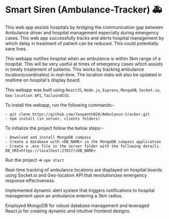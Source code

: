 # Smart Siren (Ambulance-Tracker) 🚑

This web app assists hospitals by bridging the communication gap between Ambulance driver and hospital management especially during emergency cases. This web app successfully tracks and alerts hospital management by which delay in treatment of patient can be reduced. This could potentially save lives.

This webapp notifies hospital when an ambulance is within 3km range of a hospital. This will be very useful at times of emergency cases which assists in timely treatement of patients. This works by tracking ambulance location(coordinates) in real-time. The location stats will also be updated in realtime on hospital's display board.

This webapp was built using `ReactJS`, `Node.js`, `Express`, `MongoDB`, `Socket.io`, `Geo-location API`, `TailwindCSS`.

To install the webapp, run the following commands:-

    - git clone https://github.com/Yaswanth820/Ambulance-tracker.git
    - npm install (in server, clients folders)

To initialize the project follow the below steps:- 

    - Download and install MongoDB compass 
    - Create a database with <DB_NAME> in the MongoDB compass application
    - Create a .env file in the server folder with the following details DB_URI=https://localhost:27017/<DB_NAME>

Run the project => `npm start`


Real-time tracking of ambulance locations are displayed on hospital boards using Socket.io and Geo-location API that revolutionizes emergency response effectiveness.

Implemented dynamic alert system that triggers notifications to hospital management upon an ambulance entering a 3km radius.

Employed MongoDB for robust database management and leveraged React.js for creating dynamic and intuitive frontend designs.
